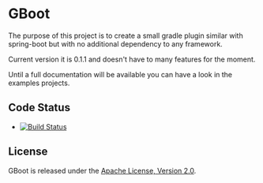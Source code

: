 GBoot
==================
The purpose of this project is to create a small gradle plugin similar with
spring-boot but with no additional dependency to any framework.

Current version it is 0.1.1 and doesn't have to many features for the moment.

Until a full documentation will be available you can have a look in the examples projects.

## Code Status

* [![Build Status](https://travis-ci.org/atdi/gboot.svg?branch=master)](https://travis-ci.org/atdi/gboot)

## License

GBoot is released under the [Apache License, Version 2.0](http://www.apache.org/licenses/LICENSE-2.0).
